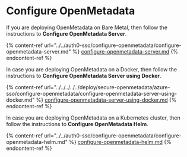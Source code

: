 # Configure OpenMetadata

If you are deploying OpenMetadata on Bare Metal, then follow the instructions to **Configure OpenMetadata Server**.

{% content-ref url="../../auth0-sso/configure-openmetadata/configure-openmetadata-server.md" %}
[configure-openmetadata-server.md](../../auth0-sso/configure-openmetadata/configure-openmetadata-server.md)
{% endcontent-ref %}

In case you are deploying OpenMetadata on a Docker, then follow the instructions to **Configure OpenMetadata Server using Docker**.

{% content-ref url="../../../../../deploy/secure-openmetadata/azure-sso/configure-openmetadata/configure-openmetadata-server-using-docker.md" %}
[configure-openmetadata-server-using-docker.md](../../../../../deploy/secure-openmetadata/azure-sso/configure-openmetadata/configure-openmetadata-server-using-docker.md)
{% endcontent-ref %}

In case you are deploying OpenMetadata on a Kubernetes cluster, then follow the instructions to **Configure OpenMetadata Helm**.

{% content-ref url="../../auth0-sso/configure-openmetadata/configure-openmetadata-helm.md" %}
[configure-openmetadata-helm.md](../../auth0-sso/configure-openmetadata/configure-openmetadata-helm.md)
{% endcontent-ref %}
